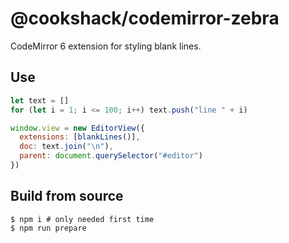 # @cookshack/codemirror-zebra

CodeMirror 6 extension for styling blank lines.

## Use

```javascript
let text = []
for (let i = 1; i <= 100; i++) text.push("line " + i)

window.view = new EditorView({
  extensions: [blankLines()],
  doc: text.join("\n"),
  parent: document.querySelector("#editor")
})
```

## Build from source

```
$ npm i # only needed first time
$ npm run prepare
```

